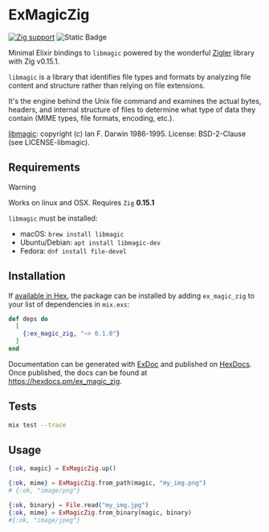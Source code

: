 # ExMagicZig

[![Zig support](https://img.shields.io/badge/Zig-0.15.1-color?logo=zig&color=%23f3ab20)](http://github.com/ndrean/z-html)
![Static Badge](https://img.shields.io/badge/zigler-0.15.1_dev)


Minimal Elixir bindings to `libmagic` powered by the wonderful [Zigler](https://hexdocs.pm/zigler/readme.html) library with Zig v0.15.1.

`libmagic` is a library that identifies file types and formats by analyzing file content and structure rather than relying on file extensions.

It's the engine behind the Unix file command and examines the actual bytes, headers, and internal structure of files to determine what type of data they contain (MIME types, file formats, encoding, etc.).

[libmagic]((https://man7.org/linux/man-pages/man3/libmagic.3.html#LIBRARY)): copyright (c) Ian F. Darwin 1986-1995.
License: BSD-2-Clause (see LICENSE-libmagic).

## Requirements

> [!WARNING]
> Works on linux and OSX.
> Requires `Zig`  **0.15.1**

`libmagic` must be installed:

- macOS: `brew install libmagic`
- Ubuntu/Debian: `apt install libmagic-dev`
- Fedora: `dnf install file-devel`
  
## Installation

If [available in Hex](https://hex.pm/docs/publish), the package can be installed
by adding `ex_magic_zig` to your list of dependencies in `mix.exs`:

```elixir
def deps do
  [
    {:ex_magic_zig, "~> 0.1.0"}
  ]
end
```

Documentation can be generated with [ExDoc](https://github.com/elixir-lang/ex_doc)
and published on [HexDocs](https://hexdocs.pm). Once published, the docs can
be found at <https://hexdocs.pm/ex_magic_zig>.

## Tests

```sh
mix test --trace
```

## Usage

```elixir
{:ok, magic} = ExMagicZig.up()

{:ok, mime} = ExMagicZig.from_path(magic, "my_img.png")
# {:ok, "image/png"}

{:ok, binary} = File.read("my_img.jpg")
{:ok, mime} = ExMagicZig.from_binary(magic, binary)
#{:ok, "image/jpeg"}
```

